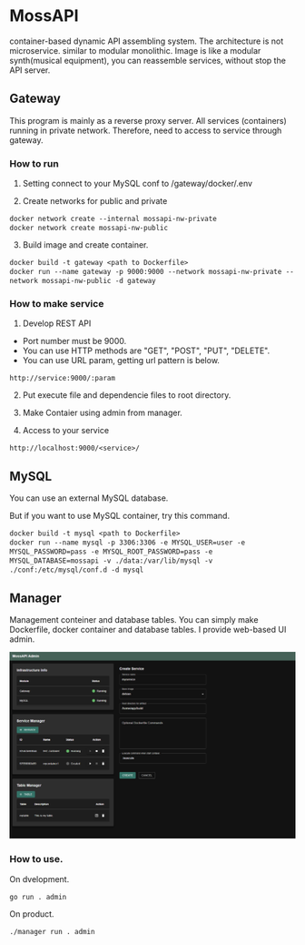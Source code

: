 # MossAPI

container-based dynamic API assembling system.
The architecture is not microservice. similar to modular monolithic. Image is like a modular synth(musical equipment), you can reassemble services, without stop the API server.

## Gateway

This program is mainly as a reverse proxy server. All services (containers) running in private network.
Therefore, need to access to service through gateway.

### How to run

1. Setting connect to your MySQL conf to /gateway/docker/.env

2. Create networks for public and private

```shell
docker network create --internal mossapi-nw-private
docker network create mossapi-nw-public
```

3. Build image and create container.

```shell
docker build -t gateway <path to Dockerfile>
docker run --name gateway -p 9000:9000 --network mossapi-nw-private --network mossapi-nw-public -d gateway
```

### How to make service

1. Develop REST API

- Port number must be 9000.
- You can use HTTP methods are "GET", "POST", "PUT", "DELETE".
- You can use URL param, getting url pattern is below.

```
http://service:9000/:param
```

2. Put execute file and dependencie files to root directory.

3. Make Contaier using admin from manager.

4. Access to your service

```
http://localhost:9000/<service>/
```

## MySQL
You can use an external MySQL database.

But if you want to use MySQL container, try this command.
```shell
docker build -t mysql <path to Dockerfile>
docker run --name mysql -p 3306:3306 -e MYSQL_USER=user -e MYSQL_PASSWORD=pass -e MYSQL_ROOT_PASSWORD=pass -e MYSQL_DATABASE=mossapi -v ./data:/var/lib/mysql -v ./conf:/etc/mysql/conf.d -d mysql
```


## Manager

Management conteiner and database tables.
You can simply make Dockerfile, docker container and database tables.
I provide web-based UI admin.

![Admin UI](/readme/screen_Admin.png)

### How to use.

On dvelopment.

```shell
go run . admin
```

On product.

```shell
./manager run . admin
```
